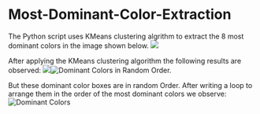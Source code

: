 # Most-Dominant-Color-Extraction
The Python script uses KMeans clustering algrithm to extract the 8 most dominant colors in the image shown below. 
![]({{site.baseurl}}//Nature.jpg)

After applying the KMeans clustering algorithm the following results are observed:
![]({{site.baseurl}}/)![Dominant Colors in Random Order.]({{site.baseurl}}//rand-dom.png)

But these dominant color boxes are in random Order. After writing a loop to arrange them in the order of the most dominant colors we observe:
![Dominant Colors]({{site.baseurl}}//dom.png)
